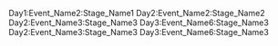 Day1:Event_Name2:Stage_Name1
Day2:Event_Name2:Stage_Name2
Day2:Event_Name3:Stage_Name3
Day3:Event_Name6:Stage_Name3
Day2:Event_Name3:Stage_Name3
Day3:Event_Name6:Stage_Name3

